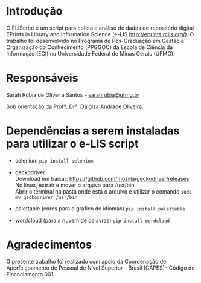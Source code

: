 # Introdução

O ELIScript é um script para coleta e análise de dados do repositório digital EPrints in Library and Information Science (e-LIS http://eprints.rclis.org/). O trabalho foi desenvolvido no Programa de Pós-Graduação em Gestão e Organização do Conhecimento (PPGGOC) da Escola de Ciência da Informação (ECI) na Universidade Federal de Minas Gerais (UFMG).

# Responsáveis

Sarah Rúbia de Oliveira Santos - <sarahrubia@ufmg.br> 

Sob orientação da Profª. Drª. Dalgiza Andrade Oliveira.

# Dependências a serem instaladas para utilizar o e-LIS script

- selenium
`pip install selenium`

- geckodriver <br>
Download em baixar: https://github.com/mozilla/geckodriver/releases <br>
No linux, extrair e mover o arquivo para /usr/bin <br>
Abrir o terminal na pasta onde está o arquivo e utilizar o comando `sudo mv geckodriver /usr/bin`

- palettable (cores para o gráfico de idiomas) 
`pip install palettable`

- wordcloud (para a nuvem de palavras)
`pip install wordcloud`


# Agradecimentos

O presente trabalho foi realizado com apoio da Coordenação de Aperfeiçoamento de Pessoal de Nível Superior – Brasil (CAPES)– Código de Financiamento 001.
